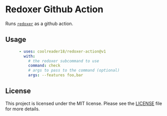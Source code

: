 # Redoxer Github Action

Runs [`redoxer`](https://gitlab.redox-os.org/redox-os/redoxer) as a github
action.

## Usage

```yaml
      - uses: coolreader18/redoxer-action@v1
        with:
          # the redoxer subcommand to use
          command: check
          # args to pass to the command (optional)
          args: --features foo,bar
```

## License

This project is licensed under the MIT license. Please see the
[LICENSE](LICENSE) file for more details.
